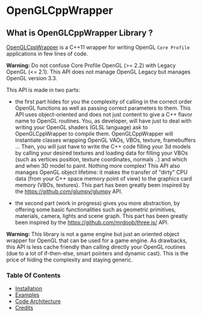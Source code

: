 # OpenGLCppWrapper

## What is OpenGLCppWrapper Library ?

[OpenGLCppWrapper](https://github.com/Lecrapouille/OpenGLCppWrapper) is a
C++11 wrapper for writing OpenGL `Core Profile` applications in few lines of
code.

**Warning:** Do not confuse Core Profile OpenGL (>= 2.2) with Legacy OpenGL (<=
2.1). This API does not manage OpenGL Legacy but manages OpenGL version 3.3.

This API is made in two parts:

- the first part hides for you the complexity of calling in the correct order
  OpenGL functions as well as passing correct parameters to them. This API uses
  object-oriented and does not just content to give a C++ flavor name to OpenGL
  routines. You, as developer, will have just to deal with writing your OpenGL
  shaders (GLSL language) ask to OpenGLCppWrapper to compile
  them. OpenGLCppWrapper will instantiate classes wrapping OpenGL VAOs, VBOs,
  texture, framebuffers ... Then, you will just have to write the C++ code
  filling your 3d models by calling your desired textures and loading data for
  filling your VBOs (such as vertices position, texture coordinates, normals ..)
  and which and when 3D model to paint. Nothing more complex! This API also
  manages OpenGL object lifetime: it makes the transfer of "dirty" CPU data
  (from your C++ space memory point of view) to the graphics card memory (VBOs,
  textures). This part has been greatly been inspired by the
  https://github.com/glumpy/glumpy API.

- the second part (work in progress) gives you more abstraction, by offering
  some basic functionalities such as geometric primitives, materials, camera,
  lights and scene graph. This part has been greatly been inspired by the
  https://github.com/mrdoob/three.js/ API.

**Warning:** This library is not a game engine but just an oriented object
wrapper for OpenGL that can be used for a game engine. As drawbacks, this API is
less cache friendly than calling directly your OpenGL routines (due to a lot of
if-then-else, smart pointers and dynamic cast). This is the price of hiding the
complexity and staying generic.

### Table Of Contents

* [Installation](https://github.com/Lecrapouille/OpenGLCppWrapper/blob/master/doc/Install.md)
* [Examples](https://github.com/Lecrapouille/OpenGLCppWrapper/blob/master/examples/Examples.md)
* [Code Architecture](https://github.com/Lecrapouille/OpenGLCppWrapper/blob/master/doc/Architecture.md)
* [Credits](https://github.com/Lecrapouille/OpenGLCppWrapper/blob/master/doc/Credits.md)

